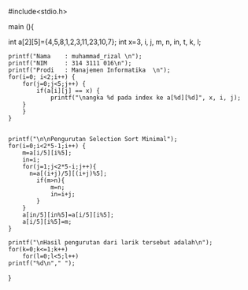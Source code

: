 #include<stdio.h>

main (){

int a[2][5]={4,5,8,1,2,3,11,23,10,7};
int x=3, i, j, m, n, in, t, k, l;

    printf("Nama    : muhammad_rizal \n");
    printf("NIM     : 314 3111 016\n");
    printf("Prodi   : Manajemen Informatika  \n");
    for(i=0; i<2;i++) {
        for(j=0;j<5;j++) {
            if(a[i][j] == x) {
                printf("\nangka %d pada index ke a[%d][%d]", x, i, j);
        }
        }
    }


    printf("\n\nPengurutan Selection Sort Minimal");
    for(i=0;i<2*5-1;i++) {
        m=a[i/5][i%5];
        in=i;
        for(j=1;j<2*5-i;j++){
          n=a[(i+j)/5][(i+j)%5];
            if(m>n){
                m=n;
                in=i+j;
            }
        }
        a[in/5][in%5]=a[i/5][i%5];
        a[i/5][i%5]=m;
    }

    printf("\nHasil pengurutan dari larik tersebut adalah\n");
    for(k=0;k<=1;k++)
        for(l=0;l<5;l++)
    printf("%d\n"," ");
}
